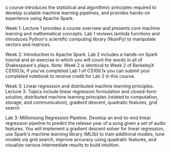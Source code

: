 s course introduces the statistical and algorithmic principles required to develop scalable machine learning pipelines, and provides hands-on experience using Apache Spark.

Week 1:
Lecture 1 provides a course overview and presents core machine learning and mathematical concepts.
Lab 1 reviews lambda functions and introduces Python's scientific computing library (NumPy) to manipulate vectors and matrices.

Week 2:
Introduction to Apache Spark. Lab 2 includes a hands-on Spark tutorial and an exercise in which you will count the words in all of Shakespeare's plays. Note: Week 2 is identical to Week 2 of BerkeleyX CS100.1x; if you've completed Lab 1 of CS100.1x you can submit your completed notebook to receive credit for Lab 2 in this course.

Week 3:
Linear regression and distributed machine learning principles.
Lecture 3: Topics include linear regression formulation and closed-form solution, distributed machine learning principles (related to computation, storage, and communication), gradient descent, quadratic features, grid search

Lab 3:
Millionsong Regression Pipeline. Develop an end-to-end linear regression pipeline to predict the release year of a song given a set of audio features. You will implement a gradient descent solver for linear regression, use Spark's machine learning library (MLlib) to train additional models, tune models via grid search, improve accuracy using quadratic features, and visualize various intermediate results to build intuition.
